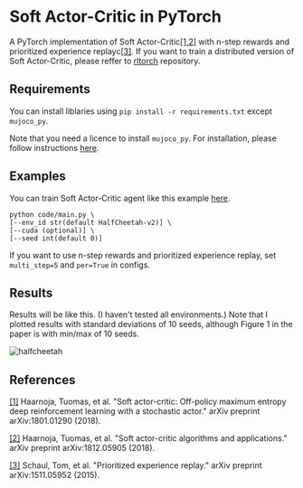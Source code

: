 # Soft Actor-Critic in PyTorch
A PyTorch implementation of Soft Actor-Critic[[1,2]](#references) with n-step rewards and prioritized experience replayc[[3]](#references).
If you want to train a distributed version of Soft Actor-Critic, please reffer to [rltorch](https://github.com/ku2482/rltorch) repository.


## Requirements
You can install liblaries using `pip install -r requirements.txt` except `mujoco_py`.

Note that you need a licence to install `mujoco_py`. For installation, please follow instructions [here](https://github.com/openai/mujoco-py).

## Examples
You can train Soft Actor-Critic agent like this example [here](https://github.com/ku2482/soft-actor-critic.pytorch/blob/master/code/main.py).

```
python code/main.py \
[--env_id str(default HalfCheetah-v2)] \
[--cuda (optional)] \
[--seed int(default 0)]
```

If you want to use n-step rewards and prioritized experience replay, set `multi_step=5` and `per=True` in configs.

## Results

Results will be like this. (I haven't tested all environments.) Note that I plotted results with standard deviations of 10 seeds, although Figure 1 in the paper is with min/max of 10 seeds.

![halfcheetah](https://user-images.githubusercontent.com/37267851/68479002-9c4d6080-0274-11ea-9707-e6a297012428.png)

## References
[[1]](https://arxiv.org/abs/1801.01290) Haarnoja, Tuomas, et al. "Soft actor-critic: Off-policy maximum entropy deep reinforcement learning with a stochastic actor." arXiv preprint arXiv:1801.01290 (2018).

[[2]](https://arxiv.org/abs/1812.05905) Haarnoja, Tuomas, et al. "Soft actor-critic algorithms and applications." arXiv preprint arXiv:1812.05905 (2018).

[[3]](https://arxiv.org/abs/1511.05952) Schaul, Tom, et al. "Prioritized experience replay." arXiv preprint arXiv:1511.05952 (2015).
